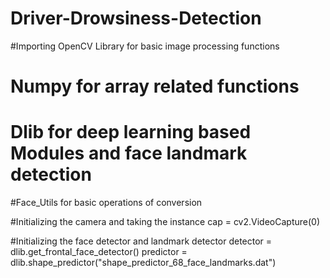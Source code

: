 # Driver-Drowsiness-Detection

#Importing OpenCV Library for basic image processing functions

# Numpy for array related functions

# Dlib for deep learning based Modules and face landmark detection

#Face_Utils for basic operations of conversion



#Initializing the camera and taking the instance
cap = cv2.VideoCapture(0)

#Initializing the face detector and landmark detector
detector = dlib.get_frontal_face_detector()
predictor = dlib.shape_predictor("shape_predictor_68_face_landmarks.dat")






       

    
